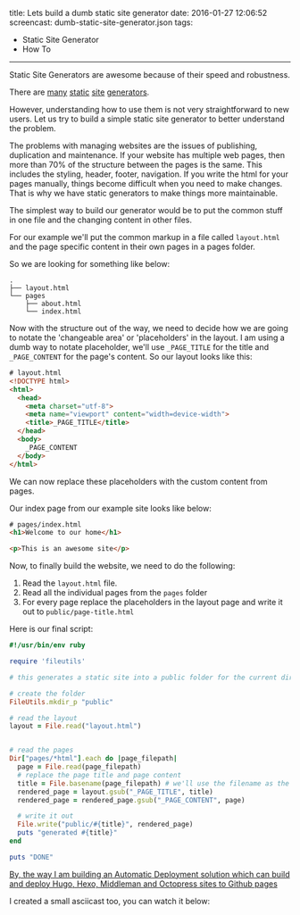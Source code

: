title: Lets build a dumb static site generator
date: 2016-01-27 12:06:52
screencast: dumb-static-site-generator.json
tags:
- Static Site Generator
- How To
---

Static Site Generators are awesome because of their speed and robustness.

There are [many](https://middlemanapp.com/) [static](https://hexo.io/) [site](http://gohugo.io/) [generators](http://octopress.org/).

However, understanding how to use them is not very straightforward to new users. Let us try to build a simple static site generator to better understand the problem.

The problems with managing websites are the issues of publishing, duplication and maintenance. If your website has multiple web pages, then more than 70% of the structure between the pages
is the same. This includes the styling, header, footer, navigation. If you write the html for your pages manually, things become difficult when you need to make changes.
That is why we have static generators to make things more maintainable.

The simplest way to build our generator would be to put the common stuff in one file and the changing content in other files.

For our example we'll put the common markup in a file called `layout.html` and the page specific content in their own pages in a pages folder.

So we are looking for something like below:

~~~
.
├── layout.html
└── pages
    ├── about.html
    └── index.html
~~~

Now with the structure out of the way, we need to decide how we are going to notate the 'changeable area' or 'placeholders' in the layout.
I am using a dumb way to notate placeholder, we'll use `_PAGE_TITLE` for the title and `_PAGE_CONTENT` for the page's content. So our layout looks like this:

~~~html
# layout.html
<!DOCTYPE html>
<html>
  <head>
    <meta charset="utf-8">
    <meta name="viewport" content="width=device-width">
    <title>_PAGE_TITLE</title>
  </head>
  <body>
    _PAGE_CONTENT
  </body>
</html>
~~~

We can now replace these placeholders with the custom content from pages.

Our index page from our example site looks like below:

~~~html
# pages/index.html
<h1>Welcome to our home</h1>

<p>This is an awesome site</p>
~~~

Now, to finally build the website, we need to do the following:

  1. Read the `layout.html` file.
  2. Read all the individual pages from the `pages` folder
  3. For every page replace the placeholders in the layout page and write it out to `public/page-title.html`

Here is our final script:

~~~ruby
#!/usr/bin/env ruby

require 'fileutils'

# this generates a static site into a public folder for the current directory

# create the folder
FileUtils.mkdir_p "public"

# read the layout
layout = File.read("layout.html")


# read the pages
Dir["pages/*html"].each do |page_filepath|
  page = File.read(page_filepath)
  # replace the page title and page content
  title = File.basename(page_filepath) # we'll use the filename as the title
  rendered_page = layout.gsub("_PAGE_TITLE", title)
  rendered_page = rendered_page.gsub("_PAGE_CONTENT", page)

  # write it out
  File.write("public/#{title}", rendered_page)
  puts "generated #{title}"
end

puts "DONE"
~~~

[By, the way I am building an Automatic Deployment solution which can build and deploy Hugo, Hexo, Middleman and Octopress sites to Github pages](https://zammu.in/?invitation_code=MINHAJUDDIN)

I created a small asciicast too, you can watch it below:

